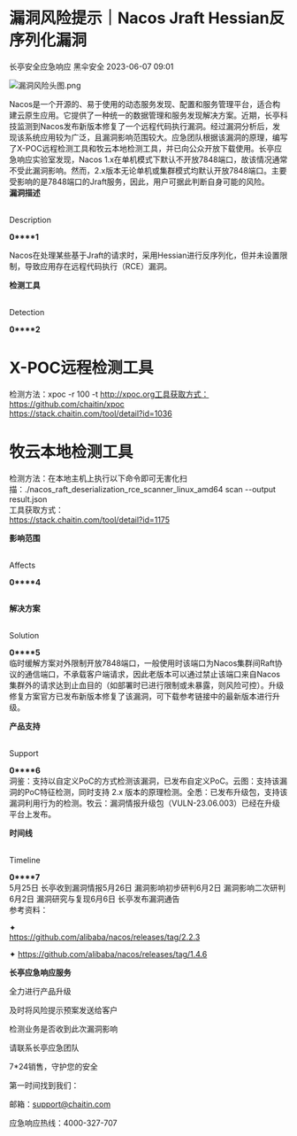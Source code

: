 #  漏洞风险提示｜Nacos Jraft Hessian反序列化漏洞   
长亭安全应急响应  黑伞安全   2023-06-07 09:01  
  
![](https://mmbiz.qpic.cn/sz_mmbiz_png/FOh11C4BDicRa4AT1qj3nZePu4QWDNkpX9JibekoFZe4dmnuv9h2pvYc0HACBV06aIeDVMUGQUicluE3JictAoGN5g/640?wx_fmt=png&wxfrom=5&wx_lazy=1&wx_co=1 "漏洞风险头图.png")  
  
Nacos是一个开源的、易于使用的动态服务发现、配置和服务管理平台，适合构建云原生应用。它提供了一种统一的数据管理和服务发现解决方案。近期，长亭科技监测到Nacos发布新版本修复了一个远程代码执行漏洞。经过漏洞分析后，发现该系统应用较为广泛，且漏洞影响范围较大。应急团队根据该漏洞的原理，编写了X-POC远程检测工具和牧云本地检测工具，并已向公众开放下载使用。长亭应急响应实验室发现，Nacos 1.x在单机模式下默认不开放7848端口，故该情况通常不受此漏洞影响。然而，2.x版本无论单机或集群模式均默认开放7848端口。主要受影响的是7848端口的Jraft服务，因此，用户可据此判断自身可能的风险。  
**漏洞描述**  
  
   
Description   
  
  
  
**0****1**  
  
Nacos在处理某些基于Jraft的请求时，采用Hessian进行反序列化，但并未设置限制，导致应用存在远程代码执行（RCE）漏洞。  
  
**检测工具**  
  
   
Detection   
  
  
  
**0****2**  
#   
# X-POC远程检测工具  
检测方法：xpoc -r 100 -t http://xpoc.org工具获取方式：  
https://github.com/chaitin/xpoc  
https://stack.chaitin.com/tool/detail?id=1036  
#   
# 牧云本地检测工具  
检测方法：在本地主机上执行以下命令即可无害化扫描：./nacos_raft_deserialization_rce_scanner_linux_amd64 scan --output result.json  
工具获取方式：  
https://stack.chaitin.com/tool/detail?id=1175  
  
**影响范围**  
  
   
Affects   
  
  
  
**0****4**  
```
```  
  
**解决方案**  
  
   
Solution   
  
  
  
**0****5**  
临时缓解方案对外限制开放7848端口，一般使用时该端口为Nacos集群间Raft协议的通信端口，不承载客户端请求，因此老版本可以通过禁止该端口来自Nacos集群外的请求达到止血目的（如部署时已进行限制或未暴露，则风险可控）。升级修复方案官方已发布新版本修复了该漏洞，可下载参考链接中的最新版本进行升级。  
  
**产品支持**  
  
   
Support   
  
  
  
**0****6**  
洞鉴：支持以自定义PoC的方式检测该漏洞，已发布自定义PoC。云图：支持该漏洞的PoC特征检测，同时支持 2.x 版本的原理检测。全悉：已发布升级包，支持该漏洞利用行为的检测。牧云：漏洞情报升级包（VULN-23.06.003）已经在升级平台上发布。  
  
**时间线**  
  
   
Timeline   
  
  
  
**0****7**  
5月25日 长亭收到漏洞情报5月26日 漏洞影响初步研判6月2日 漏洞影响二次研判6月2日 漏洞研究与复现6月6日 长亭发布漏洞通告  
参考资料：  
  
✦   
https://github.com/alibaba/nacos/releases/tag/2.2.3  
  
✦ https://github.com/alibaba/nacos/releases/tag/1.4.6  
  
  
**长亭应急响应服务**  
  
  
  
  
全力进行产品升级  
  
及时将风险提示预案发送给客户  
  
检测业务是否收到此次漏洞影响  
  
请联系长亭应急团队  
  
7*24销售，守护您的安全  
  
  
第一时间找到我们：  
  
邮箱：support@chaitin.com  
  
应急响应热线：4000-327-707  
  
  
  
